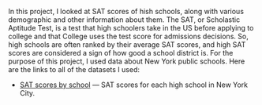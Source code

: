 In this project, I looked at SAT scores of hish schools, along with various demographic and other information about them.
The SAT, or Scholastic Aptitude Test, is a test that high schoolers take in the US before applying to college and that College uses the test score for admissions decisions. So, high schools are often ranked by their average SAT scores, and high SAT scores are considered a sign of how good a school district is.
For the purpose of this project, I used data about New York public schools. Here are the links to all of the datasets I used:  
* [SAT scores by school](https://data.cityofnewyork.us/Education/2012-SAT-Results/f9bf-2cp4) — SAT scores for each high school in New York City.
